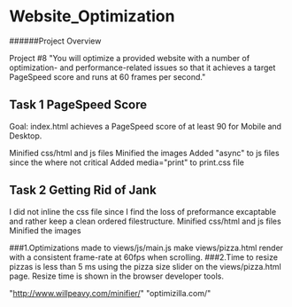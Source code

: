 # Website_Optimization

######Project Overview

Project #8
"You will optimize a provided website with a number of optimization- and performance-related issues so that it achieves a target PageSpeed score and runs at 60 frames per second."

## Task 1 PageSpeed Score
Goal: index.html achieves a PageSpeed score of at least 90 for Mobile and Desktop.

Minified css/html and js files
Minified the images
Added "async" to js files since the where not critical
Added media="print" to print.css file

## Task 2 Getting Rid of Jank
I did not inline the css file since I find the loss of preformance excaptable and rather keep a clean ordered filestructure. 
Minified css/html and js files
Minified the images  

###1.Optimizations made to views/js/main.js make views/pizza.html render with a consistent frame-rate at 60fps when scrolling.
###2.Time to resize pizzas is less than 5 ms using the pizza size slider on the views/pizza.html page. Resize time is shown in the browser developer tools.


"http://www.willpeavy.com/minifier/"
"optimizilla.com/"
